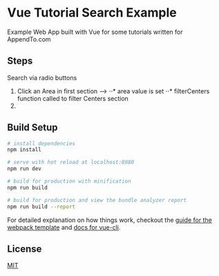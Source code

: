 # Vue Tutorial Search Example

Example Web App built with Vue for some tutorials written for AppendTo.com

## Steps

Search via radio buttons

1. Click an Area in first section -->
   ⋅⋅* area value is set
   ⋅⋅* filterCenters function called to filter Centers section
2.

## Build Setup

```bash
# install dependencies
npm install

# serve with hot reload at localhost:8080
npm run dev

# build for production with minification
npm run build

# build for production and view the bundle analyzer report
npm run build --report
```

For detailed explanation on how things work, checkout the [guide for the webpack template](http://vuejs-templates.github.io/webpack/) and [docs for vue-cli](https://github.com/vuejs/vue-cli).

## License

[MIT](https://opensource.org/licenses/MIT)
